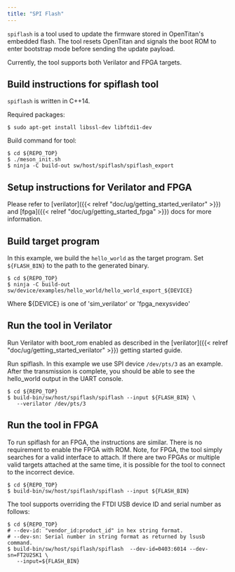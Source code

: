 ```yaml
---
title: "SPI Flash"
---
```


`spiflash` is a tool used to update the firmware stored in OpenTitan's embedded flash.
The tool resets OpenTitan and signals the boot ROM to enter bootstrap mode before sending the update payload.

Currently, the tool supports both Verilator and FPGA targets.

## Build instructions for spiflash tool

`spiflash` is written in C++14.

Required packages:

```console
$ sudo apt-get install libssl-dev libftdi1-dev
```

Build command for tool:

```console
$ cd ${REPO_TOP}
$ ./meson_init.sh
$ ninja -C build-out sw/host/spiflash/spiflash_export
```

## Setup instructions for Verilator and FPGA
Please refer to [verilator]({{< relref "doc/ug/getting_started_verilator" >}}) and [fpga]({{< relref "doc/ug/getting_started_fpga" >}}) docs for more information.

## Build target program

In this example, we build the `hello_world` as the target program.
Set `${FLASH_BIN}` to the path to the generated binary.

```console
$ cd ${REPO_TOP}
$ ninja -C build-out sw/device/examples/hello_world/hello_world_export_${DEVICE}
```

Where ${DEVICE} is one of 'sim_verilator' or 'fpga_nexysvideo'

## Run the tool in Verilator

Run Verilator with boot_rom enabled as described in the [verilator]({{< relref "doc/ug/getting_started_verilator" >}}) getting started guide.

Run spiflash.
In this example we use SPI device `/dev/pts/3` as an example.
After the transmission is complete, you should be able to see the hello_world output in the UART console.

```console
$ cd ${REPO_TOP}
$ build-bin/sw/host/spiflash/spiflash --input ${FLASH_BIN} \
   --verilator /dev/pts/3
```

## Run the tool in FPGA

To run spiflash for an FPGA, the instructions are similar.
There is no requirement to enable the FPGA with ROM.
Note, for FPGA, the tool simply searches for a valid interface to attach.
If there are two FPGAs or multiple valid targets attached at the same time, it is possible for the tool to connect to the incorrect device.

```console
$ cd ${REPO_TOP}
$ build-bin/sw/host/spiflash/spiflash --input ${FLASH_BIN}
```

The tool supports overriding the FTDI USB device ID and serial number as follows:

```console
$ cd ${REPO_TOP}
# --dev-id: "vendor_id:product_id" in hex string format.
# --dev-sn: Serial number in string format as returned by lsusb command.
$ build-bin/sw/host/spiflash/spiflash  --dev-id=0403:6014 --dev-sn=FT2U2SK1 \
   --input=${FLASH_BIN}
```
